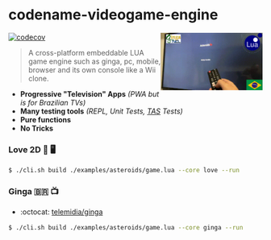 # codename-videogame-engine

[<img align="right" width="40%" src="https://raw.githubusercontent.com/RodrigoDornelles/RodrigoDornelles/master/media/ginga-asteroids.gif">](https://github.com/RodrigoDornelles/codename-videogame-engine/blob/main/examples/asteroids/game.lua)

[![codecov](https://codecov.io/github/RodrigoDornelles/codename-videogame-engine/graph/badge.svg?token=MM0TY7VVAT)](https://codecov.io/github/RodrigoDornelles/codename-videogame-engine)

> A cross-platform embeddable LUA game engine such as ginga, pc, mobile, browser and its own console like a Wii clone.

 * **Progressive "Television" Apps** _(PWA but is for Brazilian TVs)_
 * **Many testing tools** _(REPL, Unit Tests, [TAS](https://tasvideos.org/WelcomeToTASVideos#WhatIsATas) Tests)_
 * **Pure functions**
 * **No Tricks**

### Love 2D :heart_decoration: :desktop_computer:

```bash
$ ./cli.sh build ./examples/asteroids/game.lua --core love --run
```

### Ginga :brazil: :tv:

 * :octocat: [telemidia/ginga](https://github.com/TeleMidia/ginga)

```bash
$ ./cli.sh build ./examples/asteroids/game.lua --core ginga --run
```
